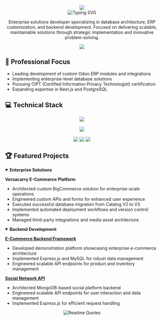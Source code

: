 <div align="center">
<img src="https://capsule-render.vercel.app/api?text=David%20Codner&animation=fadeIn&type=waving&height=100&section=header&customColorList=0,1|22272E,36BCF7"/>
</div>

<div align="center">
  <img src="https://readme-typing-svg.demolab.com?font=Fira+Code&duration=3000&pause=1000&color=36BCF7&center=true&vCenter=true&width=435&lines=Enterprise+Solutions+Developer;Database+Architect;ERP+Integration+Specialist;Full+Stack+Engineer" alt="Typing SVG" />
</div>

<p align="center">
  Enterprise solutions developer specializing in database architecture, ERP customization, and backend development. Focused on delivering scalable, maintainable solutions through strategic implementation and innovative problem-solving.
</p>

<div align="center">
  <img src="https://github-stats-alpha.vercel.app/api?username=dcodner24&cc=22272e&tc=37BCF6&ic=fff&bc=0000">
</div>

## 🎯 Professional Focus
- Leading development of custom Odoo ERP modules and integrations
- Implementing enterprise-level database solutions
- Pursuing CIPT (Certified Information Privacy Technologist) certification
- Expanding expertise in Next.js and PostgreSQL

## 💻 Technical Stack

<div align="center">
  <!-- First row: Core & Backend -->
  <img src="https://skillicons.dev/icons?i=python,nodejs,express,graphql,docker,postgres,mongodb,mysql" />
  <br><br>
  <!-- Second row: Frontend & Tools -->
  <img src="https://skillicons.dev/icons?i=react,html,css,js,git,vscode,linux" />
</div>

<br>

<div align="center">
  <img src="https://img.shields.io/badge/Odoo-714B67?style=for-the-badge&logo=odoo&logoColor=white" />
  <img src="https://img.shields.io/badge/BigCommerce-121118?style=for-the-badge&logo=bigcommerce&logoColor=white" />
  <img src="https://img.shields.io/badge/Shopify-7AB55C?style=for-the-badge&logo=shopify&logoColor=white" />
</div>

## 🏆 Featured Projects

<details open>
<summary><b>Enterprise Solutions</b></summary>

**Versacarry E-Commerce Platform**
- Architected custom BigCommerce solution for enterprise-scale operations
- Engineered custom APIs and forms for enhanced user experience
- Executed successful database migration from Catalog V2 to V3
- Implemented automated deployment workflows and version control systems
- Managed third-party integrations and media asset architecture
</details>

<details open>
<summary><b>Backend Development</b></summary>

**[E-Commerce Backend Framework](https://github.com/dcodner24/E-Commerce-Back-End)**
- Developed demonstration platform showcasing enterprise e-commerce architecture
- Implemented Express.js and MySQL for robust data management
- Engineered scalable API endpoints for product and inventory management

**[Social Network API](https://github.com/dcodner24/Social-Network-API)**
- Architected MongoDB-based social platform backend
- Engineered scalable API endpoints for user interaction and data management
- Implemented Express.js for efficient request handling
</details>

<div align="center">
  <img src="https://quotes-github-readme.vercel.app/api?type=horizontal&theme=dark" alt="Readme Quotes" />
</div>

